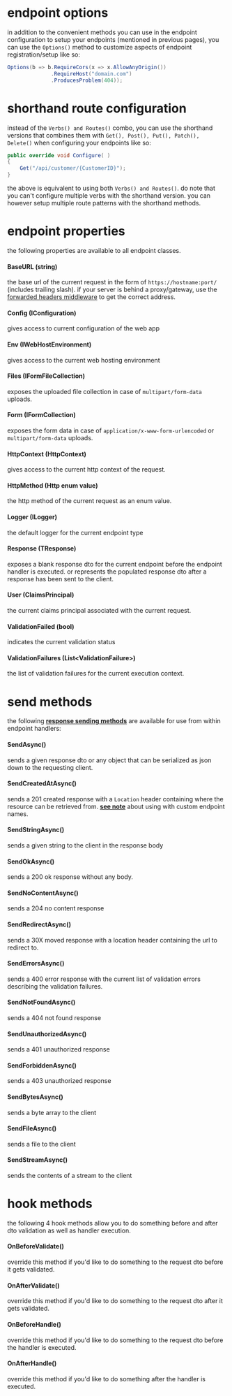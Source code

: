 # endpoint options
in addition to the convenient methods you can use in the endpoint configuration to setup your endpoints (mentioned in previous pages), you can use the `Options()` method to customize aspects of endpoint registration/setup like so:
```csharp
Options(b => b.RequireCors(x => x.AllowAnyOrigin())
              .RequireHost("domain.com")
              .ProducesProblem(404));
```

# shorthand route configuration

instead of the `Verbs() and Routes()` combo, you can use the shorthand versions that combines them with `Get(), Post(), Put(), Patch(), Delete()` when configuring your endpoints like so:
```csharp
public override void Configure( )
{
    Get("/api/customer/{CustomerID}");
}
```
the above is equivalent to using both `Verbs() and Routes()`. do note that you can't configure multiple verbs with the shorthand version. you can however setup multiple route patterns with the shorthand methods.

# endpoint properties
the following properties are available to all endpoint classes.

#### BaseURL (string)
the base url of the current request in the form of `https://hostname:port/` (includes trailing slash). if your server is behind a proxy/gateway, use the [forwarded headers middleware](https://docs.microsoft.com/en-us/aspnet/core/host-and-deploy/proxy-load-balancer) to get the correct address.

#### Config (IConfiguration)
gives access to current configuration of the web app

#### Env (IWebHostEnvironment)
gives access to the current web hosting environment

#### Files (IFormFileCollection)
exposes the uploaded file collection in case of `multipart/form-data` uploads.

#### Form (IFormCollection)
exposes the form data in case of `application/x-www-form-urlencoded` or `multipart/form-data` uploads.

#### HttpContext (HttpContext)
gives access to the current http context of the request.

#### HttpMethod (Http enum value)
the http method of the current request as an enum value.

#### Logger (ILogger)
the default logger for the current endpoint type

#### Response (TResponse)
exposes a blank response dto for the current endpoint before the endpoint handler is executed. or represents the populated response dto after a response has been sent to the client.

#### User (ClaimsPrincipal)
the current claims principal associated with the current request.

#### ValidationFailed (bool)
indicates the current validation status

#### ValidationFailures (List\<ValidationFailure\>)
the list of validation failures for the current execution context.

# send methods
the following **[response sending methods](xref:FastEndpoints.Endpoint`2.SendAsync(`1,System.Int32,CancellationToken))** are available for use from within endpoint handlers:

#### SendAsync()
sends a given response dto or any object that can be serialized as json down to the requesting client.

#### SendCreatedAtAsync()
sends a 201 created response with a `Location` header containing where the resource can be retrieved from. **[see note](Swagger-Support.md#custom-endpoint-names)** about using with custom endpoint names.

#### SendStringAsync()
sends a given string to the client in the response body

#### SendOkAsync()
sends a 200 ok response without any body.

#### SendNoContentAsync()
sends a 204 no content response

#### SendRedirectAsync()
sends a 30X moved response with a location header containing the url to redirect to.

#### SendErrorsAsync()
sends a 400 error response with the current list of validation errors describing the validation failures.

#### SendNotFoundAsync()
sends a 404 not found response

#### SendUnauthorizedAsync()
sends a 401 unauthorized response

#### SendForbiddenAsync()
sends a 403 unauthorized response

#### SendBytesAsync()
sends a byte array to the client

#### SendFileAsync()
sends a file to the client

#### SendStreamAsync()
sends the contents of a stream to the client

# hook methods
the following 4 hook methods allow you to do something before and after dto validation as well as handler execution.

#### OnBeforeValidate()
override this method if you'd like to do something to the request dto before it gets validated.

#### OnAfterValidate()
override this method if you'd like to do something to the request dto after it gets validated.

#### OnBeforeHandle()
override this method if you'd like to do something to the request dto before the handler is executed.

#### OnAfterHandle()
override this method if you'd like to do something after the handler is executed.
